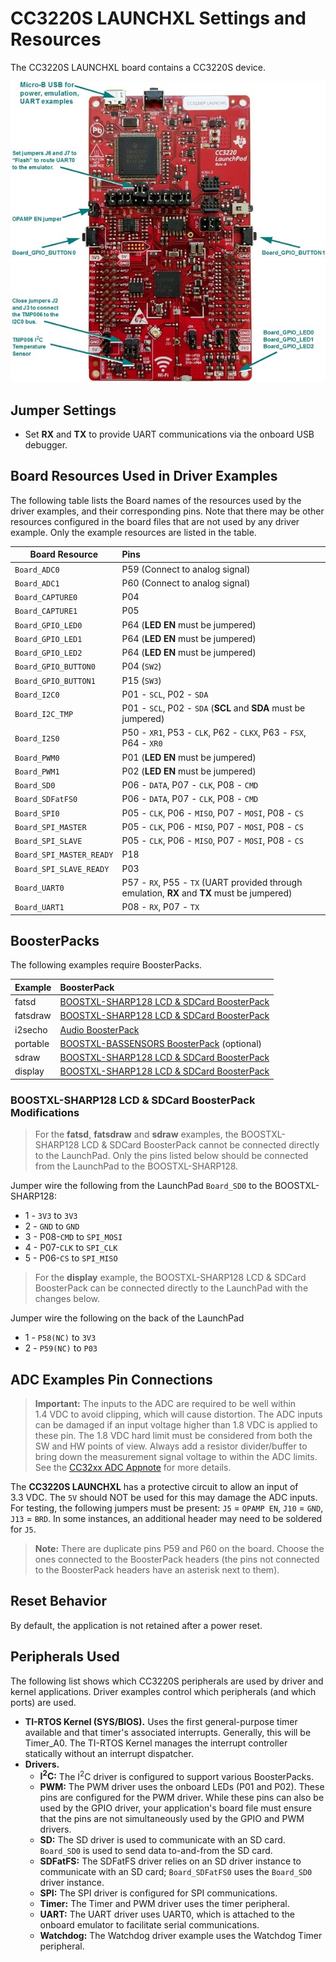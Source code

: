# CC3220S LAUNCHXL Settings and Resources

The CC3220S LAUNCHXL board contains a CC3220S device.

![](./images/CC3220S_LAUNCHXL.jpg "CC3220S LAUNCHXL")

## Jumper Settings

* Set __RX__ and __TX__ to provide UART communications via the onboard USB debugger.

## Board Resources Used in Driver Examples

The following table lists the Board names of the resources used by
the driver examples, and their corresponding pins.  Note that there may be
other resources configured in the board files that are not used by any
driver example.  Only the example resources are listed in the table.

  |Board Resource|Pins|
  |--------------|:---|
  |`Board_ADC0`|P59  (Connect to analog signal)|
  |`Board_ADC1`|P60  (Connect to analog signal)|
  |`Board_CAPTURE0`|P04 |
  |`Board_CAPTURE1`|P05 |
  |`Board_GPIO_LED0`|P64  (__LED EN__ must be jumpered)|
  |`Board_GPIO_LED1`|P64  (__LED EN__ must be jumpered)|
  |`Board_GPIO_LED2`|P64  (__LED EN__ must be jumpered)|
  |`Board_GPIO_BUTTON0`|P04  (`SW2`)|
  |`Board_GPIO_BUTTON1`|P15  (`SW3`)|
  |`Board_I2C0`|P01 - `SCL`, P02 - `SDA`|
  |`Board_I2C_TMP`|P01 - `SCL`, P02 - `SDA`  (__SCL__ and __SDA__ must be jumpered)|
  |`Board_I2S0`|P50 - `XR1`, P53 - `CLK`, P62 - `CLKX`, P63 - `FSX`, P64 - `XR0`|
  |`Board_PWM0`|P01  (__LED EN__ must be jumpered)|
  |`Board_PWM1`|P02  (__LED EN__ must be jumpered)|
  |`Board_SD0`|P06 - `DATA`, P07 - `CLK`, P08 - `CMD`|
  |`Board_SDFatFS0`|P06 - `DATA`, P07 - `CLK`, P08 - `CMD`|
  |`Board_SPI0`|P05 - `CLK`, P06 - `MISO`, P07 - `MOSI`, P08 - `CS`|
  |`Board_SPI_MASTER`|P05 - `CLK`, P06 - `MISO`, P07 - `MOSI`, P08 - `CS`|
  |`Board_SPI_SLAVE`|P05 - `CLK`, P06 - `MISO`, P07 - `MOSI`, P08 - `CS`|
  |`Board_SPI_MASTER_READY`|P18|
  |`Board_SPI_SLAVE_READY`|P03|
  |`Board_UART0`|P57 - `RX`, P55 - `TX`  (UART provided through emulation, __RX__ and __TX__ must be jumpered)|
  |`Board_UART1`|P08 - `RX`, P07 - `TX`|

## BoosterPacks

The following examples require BoosterPacks.

  |Example|BoosterPack|
  |-------|:------------|
  |fatsd|[BOOSTXL-SHARP128 LCD & SDCard BoosterPack](http://www.ti.com/tool/boostxl-sharp128)|
  |fatsdraw|[BOOSTXL-SHARP128 LCD & SDCard BoosterPack](http://www.ti.com/tool/boostxl-sharp128)|
  |i2secho|[Audio BoosterPack](http://www.ti.com/tool/cc3200audboost)|
  |portable|[BOOSTXL-BASSENSORS BoosterPack](http://www.ti.com/tool/BOOSTXL-BASSENSORS) (optional)|
  |sdraw|[BOOSTXL-SHARP128 LCD & SDCard BoosterPack](http://www.ti.com/tool/boostxl-sharp128)|
  |display|[BOOSTXL-SHARP128 LCD & SDCard BoosterPack](http://www.ti.com/tool/boostxl-sharp128)|

### BOOSTXL-SHARP128 LCD & SDCard BoosterPack Modifications

>For the __fatsd__, __fatsdraw__ and __sdraw__ examples, the BOOSTXL-SHARP128 LCD & SDCard BoosterPack cannot be connected directly to the LaunchPad. Only the pins listed below should be connected from the LaunchPad to the BOOSTXL-SHARP128.

Jumper wire the following from the LaunchPad `Board_SD0` to the BOOSTXL-SHARP128:
* 1 - `3V3` to `3V3`
* 2 - `GND` to `GND`
* 3 - P08-`CMD` to `SPI_MOSI`
* 4 - P07-`CLK` to `SPI_CLK`
* 5 - P06-`CS` to `SPI_MISO`

>For the __display__ example, the BOOSTXL-SHARP128 LCD & SDCard BoosterPack can be connected directly to the LaunchPad with the changes below.

Jumper wire the following on the back of the LaunchPad
* 1 - `P58(NC)` to `3V3`
* 2 - `P59(NC)` to `P03`

## ADC Examples Pin Connections

>__Important:__ The inputs to the ADC are required to be well within 1.4&nbsp;VDC to avoid clipping, which will cause distortion.
The ADC inputs can be damaged if an input voltage higher than 1.8&nbsp;VDC is applied to these pin. The 1.8&nbsp;VDC hard limit must be considered from both the SW and HW points of view.
Always add a resistor divider/buffer to bring down the measurement signal voltage to within the ADC limits. See the [CC32xx ADC Appnote](http://processors.wiki.ti.com/index.php/CC32xx_ADC_Appnote)
for more details.

The __CC3220S LAUNCHXL__ has a protective circuit to allow an input of 3.3&nbsp;VDC.
The `5V` should NOT be used for this may damage the ADC inputs. For testing, the following jumpers must be present:
`J5` = `OPAMP EN`, `J10` = `GND`, `J13` = `BRD`. In some instances, an additional header may need to be soldered for `J5`.

>__Note:__ There are duplicate pins P59 and P60 on the board. Choose the ones connected to the BoosterPack headers (the pins not connected to the BoosterPack headers have an asterisk next to them).

## Reset Behavior

By default, the application is not retained after a power reset.

## Peripherals Used

The following list shows which CC3220S peripherals are used by
driver and kernel applications. Driver examples control which peripherals (and which ports) are used.

* __TI-RTOS Kernel (SYS/BIOS).__ Uses the first general-purpose timer available and that timer's associated interrupts. Generally, this will be Timer\_A0. The TI-RTOS Kernel manages the interrupt controller statically without an interrupt dispatcher.
* __Drivers.__
    * __I<sup>2</sup>C:__ The I<sup>2</sup>C driver is configured to support various BoosterPacks.
    * __PWM:__ The PWM driver uses the onboard LEDs (P01 and P02). These pins are configured for the PWM driver. While these pins can also be used by the GPIO driver, your application's board file must ensure that the pins are not simultaneously used by the GPIO and PWM drivers.
    * __SD:__ The SD driver is used to communicate with an SD card.  `Board_SD0` is used to send data to-and-from the SD card.
    * __SDFatFS:__ The SDFatFS driver relies on an SD driver instance to communicate with an SD card; `Board_SDFatFS0` uses the `Board_SD0` driver instance.
    * __SPI:__ The SPI driver is configured for SPI communications.
    * __Timer:__ The Timer and PWM driver uses the timer peripheral.
    * __UART:__ The UART driver uses UART0, which is attached to the onboard emulator to facilitate serial communications.
    * __Watchdog:__ The Watchdog driver example uses the Watchdog Timer peripheral.
